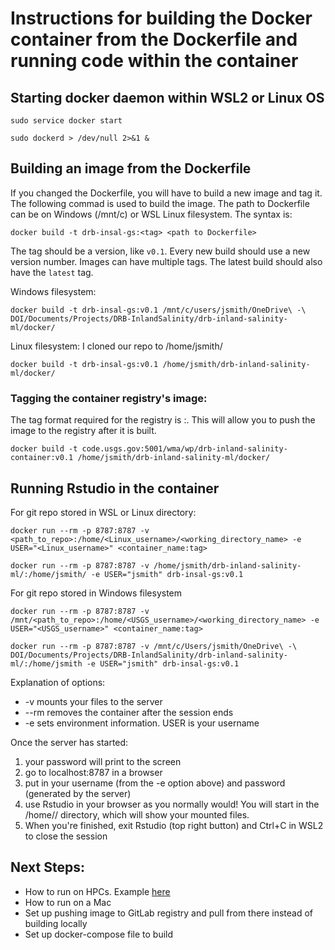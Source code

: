 # Instructions for building the Docker container from the Dockerfile and running code within the container

## Starting docker daemon within WSL2 or Linux OS
`sudo service docker start`

`sudo dockerd > /dev/null 2>&1 &`


## Building an image from the Dockerfile
If you changed the Dockerfile, you will have to build a new image and tag it. The following commad is used to build the image. The path to Dockerfile can be on Windows (/mnt/c) or WSL Linux filesystem. The syntax is:

`docker build -t drb-insal-gs:<tag> <path to Dockerfile>`

The tag should be a version, like `v0.1`. Every new build should use a new version number. Images can have multiple tags. The latest build should also have the `latest` tag.

Windows filesystem:

`docker build -t drb-insal-gs:v0.1 /mnt/c/users/jsmith/OneDrive\ -\ DOI/Documents/Projects/DRB-InlandSalinity/drb-inland-salinity-ml/docker/`

Linux filesystem: I cloned our repo to /home/jsmith/

`docker build -t drb-insal-gs:v0.1 /home/jsmith/drb-inland-salinity-ml/docker/`

### Tagging the container registry's image:
The tag format required for the registry is <registry repo name>:<tag>. This will allow you to push the image to the registry after it is built.

`docker build -t code.usgs.gov:5001/wma/wp/drb-inland-salinity-container:v0.1 /home/jsmith/drb-inland-salinity-ml/docker/`

## Running Rstudio in the container
For git repo stored in WSL or Linux directory:

`docker run --rm -p 8787:8787 -v <path_to_repo>:/home/<Linux_username>/<working_directory_name> -e USER="<Linux_username>" <container_name:tag>`

`docker run --rm -p 8787:8787 -v /home/jsmith/drb-inland-salinity-ml/:/home/jsmith/ -e USER="jsmith" drb-insal-gs:v0.1`

For git repo stored in Windows filesystem

`docker run --rm -p 8787:8787 -v /mnt/<path_to_repo>:/home/<USGS_username>/<working_directory_name> -e USER="<USGS_username>" <container_name:tag>`

`docker run --rm -p 8787:8787 -v /mnt/c/Users/jsmith/OneDrive\ -\ DOI/Documents/Projects/DRB-InlandSalinity/drb-inland-salinity-ml/:/home/jsmith -e USER="jsmith" drb-insal-gs:v0.1`

Explanation of options:
- -v mounts your files to the server
- --rm removes the container after the session ends
- -e sets environment information. USER is your username

Once the server has started:
1. your password will print to the screen
2. go to localhost:8787 in a browser 
3. put in your username (from the -e option above) and password (generated by the server)
4. use Rstudio in your browser as you normally would! You will start in the /home/<username>/ directory, which will show your mounted files.
5. When you're finished, exit Rstudio (top right button) and Ctrl+C in WSL2 to close the session


## Next Steps:
- How to run on HPCs. Example [here](https://code.usgs.gov/wwatkins/hpc_container_blog)
- How to run on a Mac
- Set up pushing image to GitLab registry and pull from there instead of building locally
- Set up docker-compose file to build